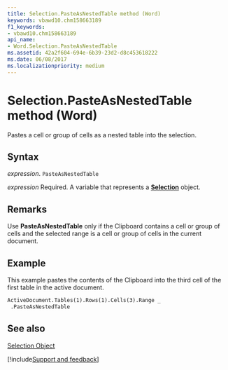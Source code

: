 ```yaml
---
title: Selection.PasteAsNestedTable method (Word)
keywords: vbawd10.chm158663189
f1_keywords:
- vbawd10.chm158663189
api_name:
- Word.Selection.PasteAsNestedTable
ms.assetid: 42a2f604-694e-6b39-23d2-d8c453618222
ms.date: 06/08/2017
ms.localizationpriority: medium
---
```



# Selection.PasteAsNestedTable method (Word)

Pastes a cell or group of cells as a nested table into the selection.


## Syntax

_expression_. `PasteAsNestedTable`

_expression_ Required. A variable that represents a **[Selection](Word.Selection.md)** object.


## Remarks

Use **PasteAsNestedTable** only if the Clipboard contains a cell or group of cells and the selected range is a cell or group of cells in the current document.


## Example

This example pastes the contents of the Clipboard into the third cell of the first table in the active document.


```vb
ActiveDocument.Tables(1).Rows(1).Cells(3).Range _ 
 .PasteAsNestedTable
```


## See also


[Selection Object](Word.Selection.md)

[!include[Support and feedback](~/includes/feedback-boilerplate.md)]